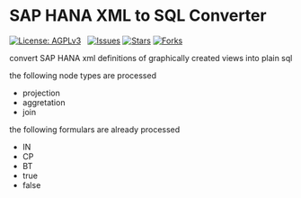 # SAP HANA XML to SQL Converter

[![License: AGPLv3](https://img.shields.io/badge/License-AGPLv3-blue.svg)](http://www.gnu.org/licenses/agpl-3.0)   [![Issues](https://img.shields.io/github/issues/rello/HANA_XML-to-SQL.svg)](https://github.com/rello/HANA_XML-to-SQL/issues) [![Stars](https://img.shields.io/github/stars/rello/HANA_XML-to-SQL.svg)](https://github.com/rello/HANA_XML-to-SQL/stargazers) [![Forks](https://img.shields.io/github/forks/rello/HANA_XML-to-SQL.svg)](https://github.com/rello/HANA_XML-to-SQL/network)

convert SAP HANA xml definitions of graphically created views into plain sql

the following node types are processed
- projection
- aggretation
- join


the following formulars are already processed
- IN
- CP
- BT
- true
- false
